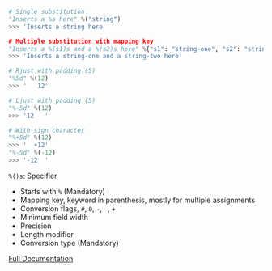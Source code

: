 
```python
# Single substitution
"Inserts a %s here" %("string")
>>> 'Inserts a string here

# Multiple substitution with mapping key
"Inserts a %(s1)s and a %(s2)s here" %{"s1": "string-one", "s2": "string-two"}
>>> 'Inserts a string-one and a string-two here'

# Rjust with padding (5)
"%5d" %(12)
>>> '   12'

# Ljust with padding (5)
"%-5d" %(12)
>>> '12   '

# With sign character
"%+5d" %(12)
>>> '  +12'
"%-5d" %(-12)
>>> '-12  '
```

`%()s`: Specifier
- Starts with `%` (Mandatory)
- Mapping key, keyword in parenthesis, mostly for multiple assignments
- Conversion flags, `#`, `0`, `-`, ` `, `+`
- Minimum field width
- Precision
- Length modifier
- Conversion type (Mandatory)

[Full Documentation](https://docs.python.org/3/library/stdtypes.html#printf-style-string-formatting)